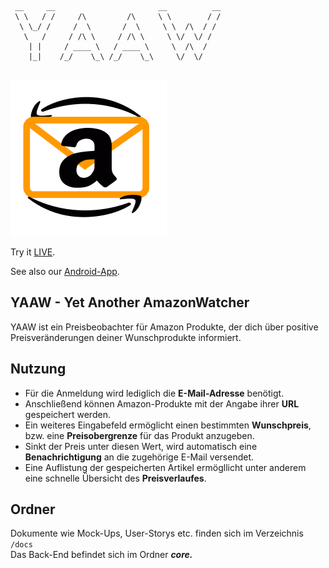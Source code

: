 ```
 __     __                       __          __
 \ \   / /     /\         /\     \ \        / /
  \ \_/ /     /  \       /  \     \ \  /\  / / 
   \   /     / /\ \     / /\ \     \ \/  \/ /  
    | |     / ____ \   / ____ \     \  /\  /   
    |_|    /_/    \_\ /_/    \_\     \/  \/     
    
```   
![YAAW-LOGO](assets/img/AmazonWatcher3.png)

Try it [LIVE](https://www.yaaw.de/).

See also our [Android-App](https://play.google.com/store/apps/details?id=de.javan.yaaw).

## YAAW -  Yet Another AmazonWatcher
YAAW ist ein Preisbeobachter für Amazon Produkte, der dich über positive Preisveränderungen deiner Wunschprodukte informiert.

## Nutzung
- Für die Anmeldung wird lediglich die **E-Mail-Adresse** benötigt.<br>
- Anschließend können Amazon-Produkte mit der Angabe ihrer **URL** gespeichert werden.<br>
- Ein weiteres Eingabefeld ermöglicht einen bestimmten **Wunschpreis**, bzw. eine **Preisobergrenze** für das Produkt anzugeben. 
- Sinkt der Preis unter diesen Wert, wird automatisch eine **Benachrichtigung** an die zugehörige E-Mail versendet.
- Eine Auflistung der gespeicherten Artikel ermögllicht unter anderem eine schnelle Übersicht des **Preisverlaufes**. 

## Ordner
Dokumente wie Mock-Ups, User-Storys etc. finden sich im Verzeichnis `/docs`<br>
Das Back-End befindet sich im Ordner **_core._**<br>


